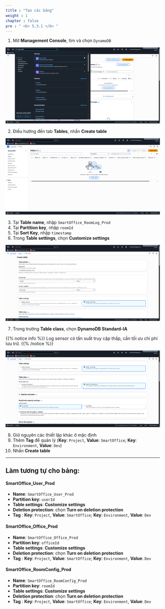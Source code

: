 ```yaml
---
title : "Tạo các bảng"
weight : 1
chapter : false
pre : " <b> 5.3.1 </b> "
---
```


1. Mở **Management Console**, tìm và chọn ```DynamoDB```

![DynamoDB 1](/images/5-workshop/5.3-DynamoDB/DynamoDB-1.png)

2. Điều hướng đến tab **Tables**, nhấn **Create table**

![DynamoDB 2](/images/5-workshop/5.3-DynamoDB/DynamoDB-2.png)

3. Tại **Table name**, nhập ```SmartOffice_RoomLog_Prod```  
4. Tại **Partition key**, nhập ```roomId```  
5. Tại **Sort Key**, nhập ```timestamp```  
6. Trong **Table settings**, chọn **Customize settings**

![DynamoDB 3](/images/5-workshop/5.3-DynamoDB/DynamoDB-3.png)

7. Trong trường **Table class**, chọn **DynamoDB Standard-IA**
   
{{% notice info %}}
Log sensor có tần suất truy cập thấp, cần tối ưu chi phí lưu trữ.
{{% /notice %}}

![DynamoDB 3](/images/5-workshop/5.3-DynamoDB/DynamoDB-4.png)   

8. Giữ nguyên các thiết lập khác ở mặc định  
9. Thêm **Tag** để quản lý (**Key**: ```Project```, **Value**: ```SmartOffice```; **Key**: ```Environment```, **Value**: ```Dev```)  
10. Nhấn **Create table**   

---

## Làm tương tự cho bảng:
#### SmartOffice_User_Prod
- **Name**: ```SmartOffice_User_Prod```
- **Partition key**: ```userId```
- **Table settings**: **Customize settings**
- **Deletion protection**: chọn **Turn on deletion protection**
- **Tag** : **Key**: ```Project```, **Value**: ```SmartOffice```; **Key**: ```Environment```, **Value**: ```Dev```

#### SmartOffice_Office_Prod
- **Name**: ```SmartOffice_Office_Prod```
- **Partition key**: ```officeId```
- **Table settings**: **Customize settings**
- **Deletion protection**: chọn **Turn on deletion protection**
- **Tag** : **Key**: ```Project```, **Value**: ```SmartOffice```; **Key**: ```Environment```, **Value**: ```Dev```

#### SmartOffice_RoomConfig_Prod
- **Name**: ```SmartOffice_RoomConfig_Prod```
- **Partition key**: ```roomId```
- **Table settings**: **Customize settings**
- **Deletion protection**: chọn **Turn on deletion protection**
- **Tag** : **Key**: ```Project```, **Value**: ```SmartOffice```; **Key**: ```Environment```, **Value**: ```Dev```